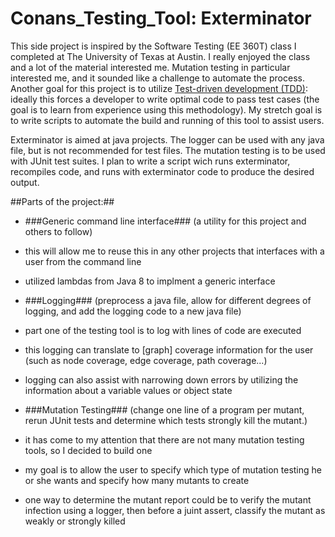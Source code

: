 # Conans_Testing_Tool: Exterminator

This side project is inspired by the Software Testing (EE 360T) class I completed at The University of Texas at Austin. I really enjoyed the class and a lot of the material interested me. Mutation testing in particular interested me, and it sounded like a challenge to automate the process. Another goal for this project is to utilize [Test-driven development (TDD)](https://www.google.com/webhp?sourceid=chrome-instant&ion=1&espv=2&ie=UTF-8#q=test%20driven%20development): ideally this forces a developer to write optimal code to pass test cases (the goal is to learn from experience using this methodology). My stretch goal is to write scripts to automate the build and running of this tool to assist users.

Exterminator is aimed at java projects. The logger can be used with any java file, but is not recommended for test files. The mutation testing is to be used with JUnit test suites. I plan to write a script wich runs exterminator, recompiles code, and runs with exterminator code to produce the desired output.

##Parts of the project:##

* ###Generic command line interface###
(a utility for this project and others to follow)
 * this will allow me to reuse this in any other projects that interfaces with a user from the command line
 * utilized lambdas from Java 8 to implment a generic interface


* ###Logging###
(preprocess a java file, allow for different degrees of logging, and add the logging code to a new java file)
 * part one of the testing tool is to log with lines of code are executed
 * this logging can translate to [graph] coverage information for the user (such as node coverage, edge coverage, path coverage...)
 * logging can also assist with narrowing down errors by utilizing the information about a variable values or object state


* ###Mutation Testing###
(change one line of a program per mutant, rerun JUnit tests and determine which tests strongly kill the mutant.)
 * it has come to my attention that there are not many mutation testing tools, so I decided to build one
 * my goal is to allow the user to specify which type of mutation testing he or she wants and specify how many mutants to create
 * one way to determine the mutant report could be to verify the mutant infection using a logger, then before a juint assert, classify the mutant as weakly or strongly killed


